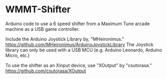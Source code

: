 # WMMT-Shifter
Arduino code to use a 6 speed shifter from a Maximum Tune arcade machine as a USB game controller.

Include the Arduino Joystick Library by, "MHeironimus." https://github.com/MHeironimus/ArduinoJoystickLibrary
The Joystick library can only be used with a USB MCU (e.g. Arduino Leonardo, Arduino Micro, etc.)

To use the shifter as an Xinput device, use "XOutput" by "csutorasa." https://github.com/csutorasa/XOutput
